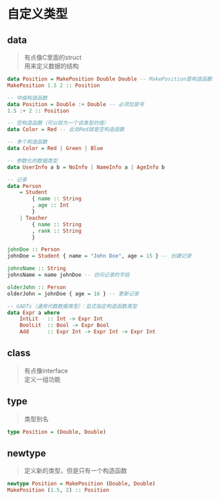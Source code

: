 ---
---

# 自定义类型

## data

>有点像C里面的struct  
>用来定义数据的结构

```haskell
data Position = MakePosition Double Double -- MakePosition是构造函数
MakePosition 1.5 2 :: Position

-- 中缀构造函数
data Position = Double :+ Double -- 必须加冒号
1.5 :+ 2 :: Position

-- 空构造函数（可以视为一个该类型的值）
data Color = Red -- 此处Red就是空构造函数

-- 多个构造函数
data Color = Red | Green | Blue

-- 参数化的数据类型
data UserInfo a b = NoInfo | NameInfo a | AgeInfo b

-- 记录
data Person
    = Student
        { name :: String
        , age :: Int
        }
    | Teacher
        { name :: String
        , rank :: String
        }

johnDoe :: Person
johnDoe = Student { name = "John Doe", age = 15 } -- 创建记录

johnsName :: String
johnsName = name johnDoe -- 访问记录的字段

olderJohn :: Person
olderJohn = johnDoe { age = 16 } -- 更新记录

-- GADTs（通用代数数据类型）：显式指定构造函数类型
data Expr a where
    IntLit   :: Int -> Expr Int
    BoolLit  :: Bool -> Expr Bool
    Add      :: Expr Int -> Expr Int -> Expr Int
```

## class

>有点像interface  
>定义一组功能

## type

>类型别名

```haskell
type Position = (Double, Double)
```

## newtype

>定义新的类型，但是只有一个构造函数

```haskell
newtype Position = MakePosition (Double, Double)
MakePosition (1.5, 2) :: Position
```
